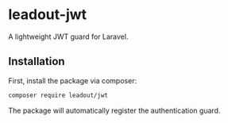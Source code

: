 # leadout-jwt
A lightweight JWT guard for Laravel.

## Installation

First, install the package via composer:

``` bash
composer require leadout/jwt
```

The package will automatically register the authentication guard.
